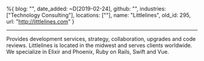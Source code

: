 %{
  blog: "",
  date_added: ~D[2019-02-24],
  github: "",
  industries: ["Technology Consulting"],
  locations: [""],
  name: "Littlelines",
  old_id: 295,
  url: "http://littlelines.com"
}

---

Provides development services, strategy, collaboration, upgrades and code reviews. Littlelines is located in the midwest and serves clients worldwide. We specialize in Elixir and Phoenix, Ruby on Rails, Swift and Vue.
